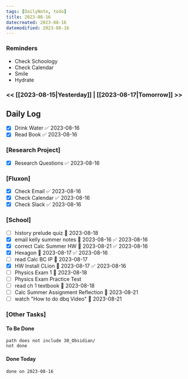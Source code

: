 ```yaml
---
tags: [DailyNote, todo]
title: 2023-08-16
datecreated: 2023-08-16
datemodified: 2023-08-16
---
```


### Reminders
- Check Schoology
- Check Calendar
- Smile
- Hydrate

### << [[2023-08-15|Yesterday]] | [[2023-08-17|Tomorrow]] >>

## Daily Log

- [x] Drink Water ✅ 2023-08-16
- [x] Read Book ✅ 2023-08-16

### [Research Project]

 - [x] Research Questions ✅ 2023-08-16

### [Fluxon]


- [x] Check Email ✅ 2023-08-16
- [x] Check Calendar ✅ 2023-08-16
- [x] Check Slack ✅ 2023-08-16

### [School]

- [ ] history prelude quiz 📅 2023-08-18 
- [x] email kelly summer notes 📅 2023-08-16 ✅ 2023-08-16
- [x] correct Calc Summer HW 📅 2023-08-21 ✅ 2023-08-16
- [x] Hexagon 📅 2023-08-17 ✅ 2023-08-16
- [ ] read Calc BC IP 📅 2023-08-17 
- [x] HW Install CLion 📅 2023-08-17 ✅ 2023-08-16
- [ ] Physics Exam 1 📅 2023-08-18 
- [ ] Physics Exam Practice Test
- [ ] read ch 1 textbook 📅 2023-08-18 
- [ ] Calc Summer Assignment Reflection 📅 2023-08-21 
- [ ] watch "How to do dbq Video" 📅 2023-08-21 

### [Other Tasks]

#### To Be Done

```tasks
path does not include 30_Obsidian/
not done
```

#### Done Today

```tasks
done on 2023-08-16
```